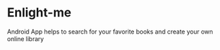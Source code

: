 # Enlight-me
Android App helps to search for your favorite books and create your own online library 
